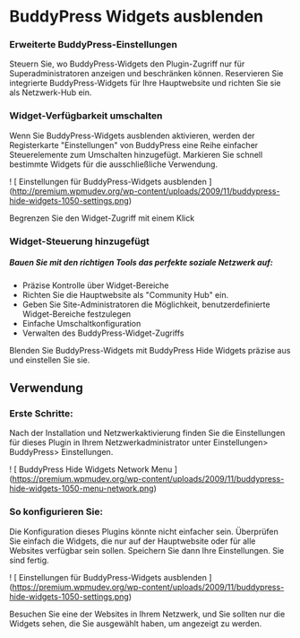 #  BuddyPress Widgets ausblenden


###  Erweiterte BuddyPress-Einstellungen

Steuern Sie, wo BuddyPress-Widgets den Plugin-Zugriff nur für Superadministratoren anzeigen und beschränken können. Reservieren Sie integrierte BuddyPress-Widgets für Ihre Hauptwebsite und richten Sie sie als Netzwerk-Hub ein.

###  Widget-Verfügbarkeit umschalten

Wenn Sie BuddyPress-Widgets ausblenden aktivieren, werden der Registerkarte "Einstellungen" von BuddyPress eine Reihe einfacher Steuerelemente zum Umschalten hinzugefügt. Markieren Sie schnell bestimmte Widgets für die ausschließliche Verwendung.

! [ Einstellungen für BuddyPress-Widgets ausblenden ] (http://premium.wpmudev.org/wp-content/uploads/2009/11/buddypress-hide-widgets-1050-settings.png)

 Begrenzen Sie den Widget-Zugriff mit einem Klick

###  Widget-Steuerung hinzugefügt

#####  Bauen Sie mit den richtigen Tools das perfekte soziale Netzwerk auf:

*    Präzise Kontrolle über Widget-Bereiche
*    Richten Sie die Hauptwebsite als "Community Hub" ein.
*    Geben Sie Site-Administratoren die Möglichkeit, benutzerdefinierte Widget-Bereiche festzulegen
*    Einfache Umschaltkonfiguration
*    Verwalten des BuddyPress-Widget-Zugriffs

Blenden Sie BuddyPress-Widgets mit BuddyPress Hide Widgets präzise aus und einstellen Sie sie.

##  Verwendung

### Erste  Schritte:

 Nach der Installation und Netzwerkaktivierung finden Sie die Einstellungen für dieses Plugin in Ihrem Netzwerkadministrator unter Einstellungen> BuddyPress> Einstellungen.

! [ BuddyPress Hide Widgets Network Menu ] (https://premium.wpmudev.org/wp-content/uploads/2009/11/buddypress-hide-widgets-1050-menu-network.png)

###  So konfigurieren Sie:

Die Konfiguration dieses Plugins könnte nicht einfacher sein. Überprüfen Sie einfach die Widgets, die nur auf der Hauptwebsite oder für alle Websites verfügbar sein sollen. Speichern Sie dann Ihre Einstellungen. Sie sind fertig.

! [ Einstellungen für BuddyPress-Widgets ausblenden ] (https://premium.wpmudev.org/wp-content/uploads/2009/11/buddypress-hide-widgets-1050-settings.png)

 Besuchen Sie eine der Websites in Ihrem Netzwerk, und Sie sollten nur die Widgets sehen, die Sie ausgewählt haben, um angezeigt zu werden.
